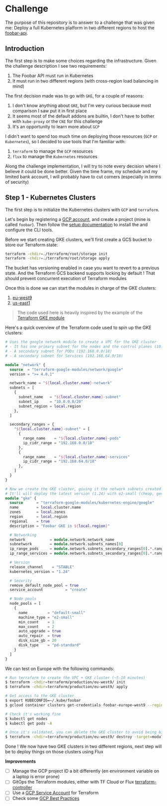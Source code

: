 # Challenge

The purpose of this repository is to answer to a challenge that was given me: Deploy a full Kubernetes platform in two different regions to host the [foobar-api](https://github.com/containous/foobar-api).

## Introduction

The first step is to make some choices regarding the infrastructure. Given the challenge description I see two requirements:

1. The Foobar API must run in Kubernetes
2. It must run in two different regions (with cross-region load balancing in mind)

The first decision made was to go with `GKE`, for a couple of reasons:

1. I don't know anything about `GKE`, but I'm very curious because most comparison I saw put it in first place
2. It seems most of the default addons are builtin, I don't have to bother with `kube-proxy` or the `CNI` for this challenge
3. It's an opportunity to learn more about `GCP`

I didn't want to spend too much time on deploying those resources (`GCP` or `Kubernetes`), so I decided to use tools that I'm familiar with:

1. `terraform` to manage the `GCP` resources
2. `flux` to manage the `Kubernetes` resources

Along the challenge implementation, I will try to note every decision where I believe it could be done better.
Given the time frame, my schedule and my limited bank account, I will probably have to cut corners (especially in terms of security)

## Step 1 - Kubernetes Clusters

The first step is to initialize the Kubernetes clusters with `GCP` and `terraform`.

Let's begin by registering a [GCP account](https://console.cloud.google.com/home/dashboard), and create a project (mine is called `foobar`). Then follow the [setup documentation](./setud.md) to install the and configure the CLI tools.

Before we start creating GKE clusters, we'll first create a GCS bucket to store our Terraform state:

```sh
terraform -chdir=./terraform/root/storage init
terraform -chdir=./terraform/root/storage apply
```

The bucket has versioning enabled in case you want to revert to a previous state.
And the Terraform GCS backend supports locking by default !
That should prevent concurrent execution of Terraform modules

Once this is done we can start the modules in charge of the GKE clusters:

1. [eu-west9](../terraform/production/eu-west9/main.tf)
2. [us-east1](../terraform/production/us-east1/main.tf)

> The code used here is heavily inspired by the example of the [Terraform GKE module](https://github.com/terraform-google-modules/terraform-google-kubernetes-engine/tree/master/examples)

Here's a quick overview of the Terraform code used to spin up the GKE clusters:

```terraform
# Uses the google network module to create a VPC for the GKE cluster
# - It has one primary subnet for the nodes and the control planes (10.0.0.0/16)
# - A secondary subnet for PODs (192.168.0.0/18)
# - A secondary subnet for Services (192.168.64.0/18)

module "network" {
  source  = "terraform-google-modules/network/google"
  version = ">= 4.0.1"

  network_name = "${local.cluster.name}-network"
  subnets = [
    {
      subnet_name   = "${local.cluster.name}-subnet"
      subnet_ip     = "10.0.0.0/20"
      subnet_region = local.region
    },
  ]

  secondary_ranges = {
    "${local.cluster.name}-subnet" = [
      {
        range_name    = "${local.cluster.name}-pods"
        ip_cidr_range = "192.168.0.0/18"
      },
      {
        range_name    = "${local.cluster.name}-services"
        ip_cidr_range = "192.168.64.0/18"
      },
    ]
  }
}

# Now we create the GKE cluster, giving it the network subnets created above
# It'll will deploy the latest version (1.24) with e2-small (cheap, general purpose instances) nodes
module "gke" {
  source      = "terraform-google-modules/kubernetes-engine/google"
  name        = local.cluster.name
  zones       = local.zones
  region      = local.region
  regional    = true
  description = "Foobar GKE in ${local.region}"

  # Networking
  network           = module.network.network_name
  subnetwork        = module.network.subnets_names[0]
  ip_range_pods     = module.network.subnets_secondary_ranges[0].*.range_name[0]
  ip_range_services = module.network.subnets_secondary_ranges[0].*.range_name[1]

  # Version
  release_channel    = "STABLE"
  kubernetes_version = "1.24"

  # Security
  remove_default_node_pool = true
  service_account          = "create"

  # Node pools
  node_pools = [
    {
      name         = "default-small"
      machine_type = "e2-small"
      min_count    = 1
      max_count    = 2
      auto_upgrade = true
      auto_repair  = true
      disk_size_gb = 20
      disk_type    = "pd-standard"
    }
  ]
}
```

We can test on Europe with the following commands:

```sh
# Run terraform to create the VPC + GKE cluster (~5-10 minutes)
$ terraform -chdir=terraform/production/eu-west9/ init
$ terraform -chdir=terraform/production/eu-west9/ apply

# Get access to the GKE cluster
$ export KUBECONFIG=~/.kube/foobar
$ gcloud container clusters get-credentials foobar-europe-west9 --region=europe-west9

# Check it's working fine
$ kubectl get nodes
$ kubectl get pods -A

# Once it's validated, you can delete the GKE cluster to avoid being billed too much
$ terraform -chdir=terraform/production/eu-west9/ destroy -target=module.gke
```

Done ! We now have two GKE clusters in two different regions, next step will be to deploy things on those clusters using Flux

**Improvements**

- [ ] Manage the GCP project ID a bit differently (en environment variable on a laptop is error prone)
- [ ] GitOps the Terraform modules, either with TF Cloud or Flux [terraform-controller](https://github.com/weaveworks/tf-controller)
- [ ] Use a [GCP Service Account](https://developer.hashicorp.com/terraform/language/settings/backends/gcs#running-terraform-on-google-cloud) for Terraform
- [ ] Check some [GCP Best Practices](https://www.whizlabs.com/blog/gcp-best-practices/)
